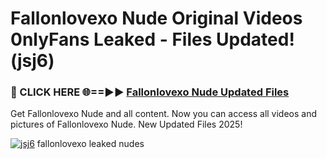# Fallonlovexo Nude Original Videos 0nlyFans Leaked - Files Updated! (jsj6)

<h3>🔴 CLICK HERE 🌐==►► <a href="https://tinyurl.com/52m3yx9h" rel="nofollow">Fallonlovexo Nude Updated Files</a></h3>

Get Fallonlovexo Nude and all content. Now you can access all videos and pictures of Fallonlovexo Nude. New Updated Files 2025!

[![jsj6](https://i.imgur.com/TnHtlc8.gif)](https://tinyurl.com/52m3yx9h)
fallonlovexo leaked nudes